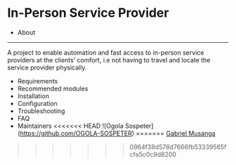 # In-Person Service Provider

- About
-----------
A project to enable automation and fast access to in-person service providers at the clients’ comfort, i.e not having to travel and locate the service provider physically.

- Requirements
- Recommended modules
- Installation
- Configuration
- Troubleshooting
- FAQ
- Maintainers
<<<<<<< HEAD
 ![Ogola Sospeter] (https://github.com/OGOLA-SOSPETER)
=======
    [Gabriel Musanga](https://github.com/gims-inc)
>>>>>>> 0964f38d578d7666fb53339565fcfa5c0c9d8200

